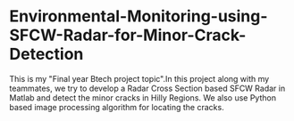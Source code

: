 # Environmental-Monitoring-using-SFCW-Radar-for-Minor-Crack-Detection
This is my "Final year Btech project topic".In this project along with my teammates, we try to develop a Radar Cross Section based SFCW Radar in Matlab and detect the minor cracks in Hilly Regions. We also use Python based image processing algorithm for locating the cracks.
